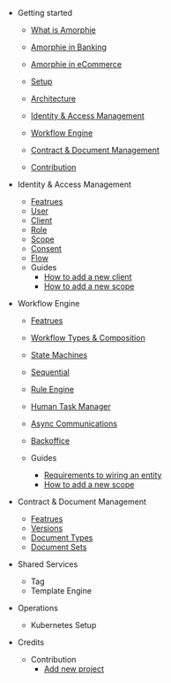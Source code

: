 - Getting started

  - [What is Amorphie](getting-started/amorphie.md)
  - [Amorphie in Banking](getting-started/in-banking.md)
  - [Amorphie in eCommerce](getting-started/in-commerce.md)

  - [Setup](getting-started/setup.md)
  - [Architecture](getting-started/architecture.md)
  - [Identity & Access Management](iam.md)
  - [Workflow Engine](Workflow.md)
  - [Contract & Document Management](Workflow.md)
  - [Contribution](contribution.md)

- Identity & Access Management
  - [Featrues](iam/features.md)
  - [User](iam/user.md)
  - [Client](iam/client.md)
  - [Role](iam/role.md)
  - [Scope](iam/scope.md)
  - [Consent](iam/consent.md)
  - [Flow](iam/flow.md)
  - Guides
    - [How to add a new client](iam/guides/add-client.md)
    - [How to add a new scope](iam/guides/add-scope.md)

- Workflow Engine
  - [Featrues](we/features.md)
  - [Workflow Types & Composition](we/types.md)
  - [State Machines](we/fsm.md)
  - [Sequential](we/Sequential.md)
  - [Rule Engine](we/Sequential.md)
  - [Human Task Manager](we/task-manager.md)
  - [Async Communications](we/async.md)
  - [Backoffice](we/backoffice.md)

  - Guides
    - [Requirements to wiring an entity](we/guides/entity-workflow-rules.md)
    - [How to add a new scope](we/guides/add-scope.md)

- Contract & Document Management
    - [Featrues](dms/features.md)
    - [Versions](dms/Versions.md)
    - [Document Types](dms/features.md)
    - [Document Sets](dms/features.md)

- Shared Services
    - Tag
    - Template Engine

- Operations
    - Kubernetes Setup

- Credits
    - Contribution
      - [Add new project](contribution.md)

